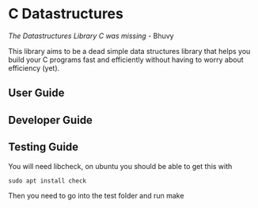 # C Datastructures

_The Datastructures Library C was missing_ - Bhuvy

This library aims to be a dead simple data structures library that helps you build your C programs fast and efficiently without having to worry about efficiency (yet).

## User Guide

## Developer Guide

## Testing Guide

You will need libcheck, on ubuntu you should be able to get this with

```console
sudo apt install check
```

Then you need to go into the test folder and run make

